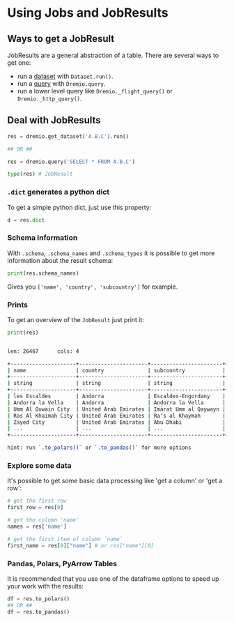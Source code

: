 # Using Jobs and JobResults

## Ways to get a JobResult

JobResults are a general abstraction of a table.
There are several ways to get one: 

- run a [dataset](DATASET.md) with `Dataset.run()`.
- run a [query](DREMIO_METHODS.md#query-dremio) with `Dremio.query`.
- run a lower level query like `Dremio._flight_query()` or `Dremio._http_query()`.

## Deal with JobResults

```python
res = dremio.get_dataset('A.B.C').run()

## OR ##

res = dremio.query('SELECT * FROM A.B.C')

type(res) # JobResult
```

### `.dict` generates a python dict

To get a simple python dict, just use this property:

```python
d = res.dict
```

### Schema information

With `.schema`, `.schema_names` and `.schema_types` it is possible to get more information about the result schema:

```python
print(res.schema_names)
```

Gives you `['name', 'country', 'subcountry']` for example.

### Prints

To get an overview of the `JobResult` just print it:

```python
print(res)
```

```bash

len: 26467      cols: 4

+---------------------+----------------------+-----------------------+-----------+
| name                | country              | subcountry            | geonameid |
+---------------------+----------------------+-----------------------+-----------+
| string              | string               | string                | int64     |
+---------------------+----------------------+-----------------------+-----------+
| les Escaldes        | Andorra              | Escaldes-Engordany    | 3040051   |
| Andorra la Vella    | Andorra              | Andorra la Vella      | 3041563   |
| Umm Al Quwain City  | United Arab Emirates | Imārat Umm al Qaywayn | 290594    |
| Ras Al Khaimah City | United Arab Emirates | Raʼs al Khaymah       | 291074    |
| Zayed City          | United Arab Emirates | Abu Dhabi             | 291580    |
| ...                 | ...                  | ...                   | ...       |
+---------------------+----------------------+-----------------------+-----------+

hint: run `.to_polars()` or `.to_pandas()` for more options

```

### Explore some data

It's possible to get some basic data processing like 'get a column' or 'get a row':

```python
# get the first row
first_row = res[0]

# get the column 'name'
names = res['name']

# get the first item of column `name`
first_name = res[0]["name"] # or res["name"][0]
```

### Pandas, Polars, PyArrow Tables

It is recommended that you use one of the dataframe options to speed up your work with the results:

```python
df = res.to_polars()
## OR ##
df = res.to_pandas()
```